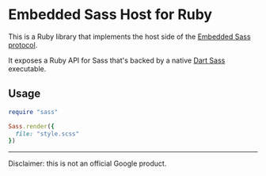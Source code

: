 # Embedded Sass Host for Ruby

This is a Ruby library that implements the host side of the [Embedded Sass protocol](https://github.com/sass/sass-embedded-protocol).

It exposes a Ruby API for Sass that's backed by a native [Dart Sass](https://sass-lang.com/dart-sass) executable.

## Usage

``` ruby
require "sass"

Sass.render({
  file: "style.scss"
})
```

---

Disclaimer: this is not an official Google product.
